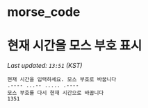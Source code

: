 # morse_code
# 현재 시간을 모스 부호 표시
<!-- MORSE_TIME_START -->
_Last updated: `13:51` (KST)_

```
현재 시간을 입력하세요. 모스 부호로 바꿉니다
.---- ...-- ..... .----
모스 부호를 다시 현재 시간으로 바꿉니다
1351
```
<!-- MORSE_TIME_END -->
